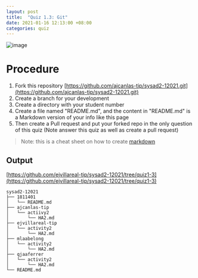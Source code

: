 ```yaml
---
layout: post
title:  "Quiz 1.3: Git"
date: 2021-01-16 12:13:00 +08:00
categories: quiz
---
```

![image](https://user-images.githubusercontent.com/75426228/104796773-3ce1cd80-57f4-11eb-9df2-21a865d8620a.png)
# Procedure
1. Fork this repository [https://github.com/ajcanlas-tip/sysad2-12021.git](https://github.com/ajcanlas-tip/sysad2-12021.git)
2. Create a branch for your development
3. Create a directory with your student number
4. Create a file named "README.md", and the content in "README.md" is a Markdown version of your info like this page
5. Then create a Pull request and put your forked repo in the only question of this quiz (Note answer this quiz as well as create a pull request)

>Note: this is a cheat sheet on how to create [markdown](https://github.com/adam-p/markdown-here/wiki/Markdown-Cheatsheet)

## Output
[https://github.com/ejvillareal-tip/sysad2-12021/tree/quiz1-3](https://github.com/ejvillareal-tip/sysad2-12021/tree/quiz1-3)
```
sysad2-12021
├── 1811401
│   └── README.md
├── ajcanlas-tip
│   └── actiivy2
│       └── HA2.md
├── ejvillareal-tip
│   └── activity2
│       └── HA2.md
├── mlaabelong
│   └── activity2
│       └── HA2.md
├── qjaaferrer
│   └── activity2
│       └── HA2.md
└── README.md
```
